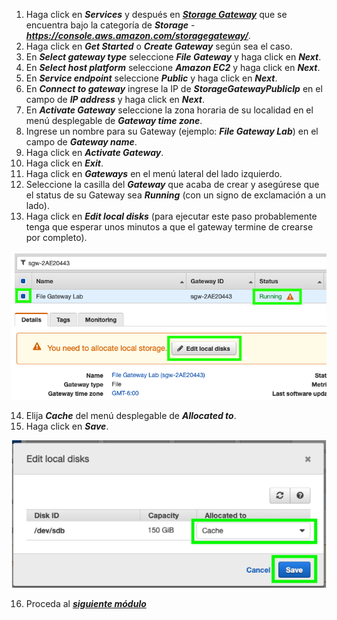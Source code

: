 1. Haga click en **_Services_** y después en [**_Storage Gateway_**](https://console.aws.amazon.com/storagegateway/) que se encuentra bajo la categoría de **_Storage_** - **_https://console.aws.amazon.com/storagegateway/_**.
2. Haga click en **_Get Started_** o **_Create Gateway_** según sea el caso.
3. En **_Select gateway type_** seleccione **_File Gateway_** y haga click en **_Next_**.
4. En **_Select host platform_** seleccione **_Amazon EC2_** y haga click en **_Next_**.
5. En **_Service endpoint_** seleccione **_Public_** y haga click en **_Next_**.
6. En **_Connect to gateway_** ingrese la IP de **_StorageGatewayPublicIp_** en el campo de **_IP address_** y haga click en **_Next_**.
7. En **_Activate Gateway_** seleccione la zona horaria de su localidad en el menú desplegable de **_Gateway time zone_**.
8. Ingrese un nombre para su Gateway (ejemplo: **_File Gateway Lab_**) en el campo de **_Gateway name_**.
9. Haga click en **_Activate Gateway_**.
10. Haga click en **_Exit_**.
11. Haga click en **_Gateways_** en el menú lateral del lado izquierdo.
12. Seleccione la casilla del **_Gateway_** que acaba de crear y asegúrese que el status de su Gateway sea **_Running_** (con un signo de exclamación a un lado).
13.	Haga click en **_Edit local disks_** (para ejecutar este paso probablemente tenga que esperar unos minutos a que el gateway termine de crearse por completo).

![Edit local disks](images/editlocaldisks.png)

14.	Elija **_Cache_** del menú desplegable de **_Allocated to_**.
15.	Haga click en **_Save_**.

![Cache](images/cache.png)

16. Proceda al [**_siguiente módulo_**](http://data-migration.oldschool.cloud/fileshare/)